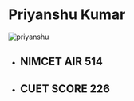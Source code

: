 # Priyanshu Kumar

![priyanshu](https://github.com/Priyanshu-kr-gupta/git_assignment/assets/114975117/64b4c91b-7f83-45fd-8401-117febcb80cc=100*200)

- ## NIMCET **AIR 514** ##
- ## CUET SCORE **226** ##

